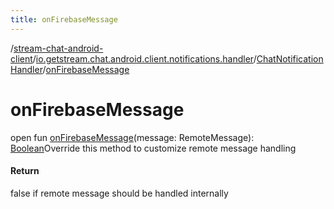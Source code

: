 ```yaml
---
title: onFirebaseMessage
---
```

/[stream-chat-android-client](../../index.md)/[io.getstream.chat.android.client.notifications.handler](../index.md)/[ChatNotificationHandler](index.md)/[onFirebaseMessage](onFirebaseMessage.md)  
  
  
  
# onFirebaseMessage  
open fun [onFirebaseMessage](onFirebaseMessage.md)(message: RemoteMessage): [Boolean](https://kotlinlang.org/api/latest/jvm/stdlib/kotlin/-boolean/index.html)Override this method to customize remote message handling  
  
#### Return  
false if remote message should be handled internally

